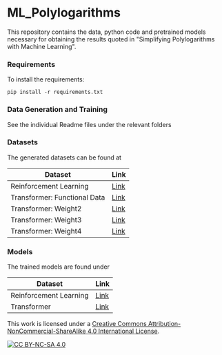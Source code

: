# ML_Polylogarithms

This repository contains the data, python code and pretrained models necessary for obtaining the results quoted in "Simplifying Polylogarithms with Machine Learning". 

### Requirements

To install the requirements:

```shell
pip install -r requirements.txt
```

### Data Generation and Training
See the individual Readme files under the relevant folders

### Datasets

The generated datasets can be found at

Dataset | Link 
--- | --- 
Reinforcement Learning | [Link](https://drive.google.com/uc?export=download&id=1DlHkAlNntYz4CSWG3-HFpAnJR1KzgjMH)
Transformer: Functional Data | [Link](https://drive.google.com/uc?export=download&id=18txKweTIGjjYhuB0lFPsVLB0XAK61vEp)
Transformer: Weight2 | [Link](https://drive.google.com/uc?export=download&id=1HMsT6oqeyXrhea6RQ2ot8Ln4y3vKvx4r)
Transformer: Weight3 | [Link](https://drive.google.com/uc?export=download&id=1TXIZGX_Yh97NIWj81ACZ5kVxJLK751rK)
Transformer: Weight4 | [Link](https://drive.google.com/uc?export=download&id=1jA0sHsM1H4IKZ5VxrOZa6ud1hnoPH2ZY)


### Models
The trained models are found under

Dataset | Link 
--- | --- 
Reinforcement Learning | [Link](https://drive.google.com/uc?export=download&id=1xtFzbdPaCOVrGal7N1TQ720nRj6gmApn)
Transformer | [Link](https://drive.google.com/uc?export=download&id=1i7KrGP_j48I9UfGOAK2aUEIOSa3D1iIx)


This work is licensed under a
[Creative Commons Attribution-NonCommercial-ShareAlike 4.0 International License][cc-by-nc-sa].

[![CC BY-NC-SA 4.0][cc-by-nc-sa-image]][cc-by-nc-sa]

[cc-by-nc-sa]: http://creativecommons.org/licenses/by-nc-sa/4.0/
[cc-by-nc-sa-image]: https://licensebuttons.net/l/by-nc-sa/4.0/88x31.png
